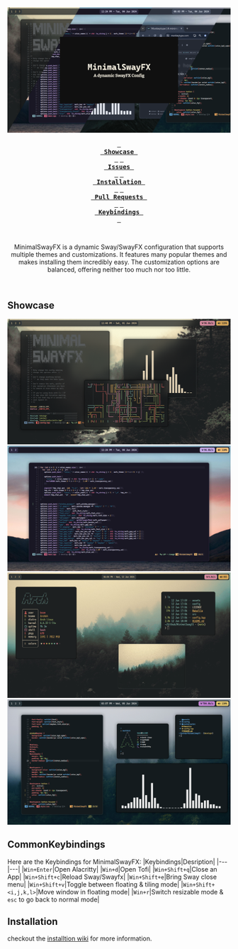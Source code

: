 <div align="center">

<img src="https://raw.githubusercontent.com/MubinMuhammad/MinimalSwayFX/main/assets/header.png">

**[<kbd> <br> Showcase <br> </kbd>][Showcase]**
**[<kbd> <br> Issues <br> </kbd>][Issues]**
**[<kbd> <br> Installation <br> </kbd>][Installation]**
**[<kbd> <br> Pull Requests <br> </kbd>][Pull Requests]**
**[<kbd> <br> Keybindings <br> </kbd>][Keybindings]**

<br>

MinimalSwayFX is a dynamic Sway/SwayFX configuration that supports multiple themes and customizations. 
It features many popular themes and makes installing them incredibly easy.
The customization options are balanced, offering neither too much nor too little.

<br>

[Showcase]: https://github.com/MubinMuhammad/MinimalSwayFX/?tab=readme-ov-file#Showcase
[Keybindings]: https://github.com/MubinMuhammad/MinimalSwayFX/?tab=readme-ov-file#CommonKeybindings
[Installation]: https://github.com/MubinMuhammad/MinimalSwayFX/wiki/Installation
[Issues]: https://github.com/MubinMuhammad/MinimalSwayFX/issues
[Pull Requests]: https://github.com/MubinMuhammad/MinimalSwayFX/pulls

</div>

## Showcase
![image showcase 1](https://raw.githubusercontent.com/MubinMuhammad/MinimalSwayFX/main/assets/1.png)
![image showcase 2](https://raw.githubusercontent.com/MubinMuhammad/MinimalSwayFX/main/assets/2.png)
![image showcase 3](https://raw.githubusercontent.com/MubinMuhammad/MinimalSwayFX/main/assets/3.png)
![image showcase 4](https://raw.githubusercontent.com/MubinMuhammad/MinimalSwayFX/main/assets/4.png)

## CommonKeybindings
Here are the Keybindings for MinimalSwayFX:
|Keybindings|Desription|
|---|---|
|`Win+Enter`|Open Alacritty|
|`Win+d`|Open Tofi|
|`Win+Shift+q`|Close an App|
|`Win+Shift+c`|Reload Sway/Swayfx|
|`Win+Shift+e`|Bring Sway close menu|
|`Win+Shift+v`|Toggle between floating & tiling mode|
|`Win+Shift+<i,j,k,l>`|Move window in floating mode|
|`Win+r`|Switch resizable mode & `esc` to go back to normal mode|

## Installation
checkout the [installtion wiki](https://github.com/MubinMuhammad/MinimalSwayFX/wiki/Installation) for more information.
